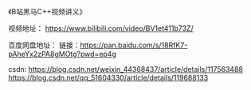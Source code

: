 《B站黑马C++视频讲义》

视频地址：
https://www.bilibili.com/video/BV1et411b73Z/

百度网盘地址：
链接：https://pan.baidu.com/s/18RfK7-pAheYx2zPA8gMOtg?pwd=ep4g

csdn:
https://blog.csdn.net/weixin_44368437/article/details/117563488
https://blog.csdn.net/qq_51604330/article/details/119688133
